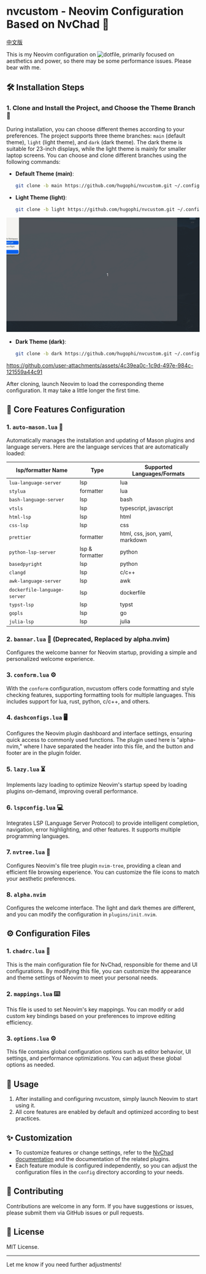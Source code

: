 # nvcustom - Neovim Configuration Based on NvChad 🎨

[中文版](./README_zh.md)

This is my Neovim configuration on ![dotfile](https://dotfyle.com/HugoPhi/nvim), primarily focused on aesthetics and power, so there may be some performance issues. Please bear with me.

## 🛠️ Installation Steps

### 1. Clone and Install the Project, and Choose the Theme Branch 🎨

During installation, you can choose different themes according to your preferences. The project supports three theme branches: `main` (default theme), `light` (light theme), and `dark` (dark theme). The dark theme is suitable for 23-inch displays, while the light theme is mainly for smaller laptop screens. You can choose and clone different branches using the following commands:

- **Default Theme (main)**:

  ```bash
  git clone -b main https://github.com/hugophi/nvcustom.git ~/.config/nvim
  ```

- **Light Theme (light)**:

  ```bash
  git clone -b light https://github.com/hugophi/nvcustom.git ~/.config/nvim
  ```

![light](./assets/light.gif)

- **Dark Theme (dark)**:

  ```bash
  git clone -b dark https://github.com/hugophi/nvcustom.git ~/.config/nvim
  ```

https://github.com/user-attachments/assets/4c39ea0c-1c9d-497e-984c-121559a44c91

After cloning, launch Neovim to load the corresponding theme configuration. It may take a little longer the first time.

## 🔧 Core Features Configuration

### 1. `auto-mason.lua` 🚀

Automatically manages the installation and updating of Mason plugins and language servers. Here are the language services that are automatically loaded:

| lsp/formatter Name           | Type            | Supported Languages/Formats     |
| ---------------------------- | --------------- | ------------------------------- |
| `lua-language-server`        | lsp             | lua                             |
| `stylua`                     | formatter       | lua                             |
| `bash-language-server`       | lsp             | bash                            |
| `vtsls`                      | lsp             | typescript, javascript          |
| `html-lsp`                   | lsp             | html                            |
| `css-lsp`                    | lsp             | css                             |
| `prettier`                   | formatter       | html, css, json, yaml, markdown |
| `python-lsp-server`          | lsp & formatter | python                          |
| `basedpyright`               | lsp             | python                          |
| `clangd`                     | lsp             | c/c++                           |
| `awk-language-server`        | lsp             | awk                             |
| `dockerfile-language-server` | lsp             | dockerfile                      |
| `typst-lsp`                  | lsp             | typst                           |
| `gopls`                      | lsp             | go                              |
| `julia-lsp`                  | lsp             | julia                           |

### 2. `bannar.lua` 🎉 (Deprecated, Replaced by alpha.nvim)

Configures the welcome banner for Neovim startup, providing a simple and personalized welcome experience.

### 3. `conform.lua` ⚙️

With the `conform` configuration, nvcustom offers code formatting and style checking features, supporting formatting tools for multiple languages. This includes support for lua, rust, python, c/c++, and others.

### 4. `dashconfigs.lua` 🖥️

Configures the Neovim plugin dashboard and interface settings, ensuring quick access to commonly used functions. The plugin used here is "alpha-nvim," where I have separated the header into this file, and the button and footer are in the plugin folder.

### 5. `lazy.lua` ⏳

Implements lazy loading to optimize Neovim's startup speed by loading plugins on-demand, improving overall performance.

### 6. `lspconfig.lua` 💻

Integrates LSP (Language Server Protocol) to provide intelligent completion, navigation, error highlighting, and other features. It supports multiple programming languages.

### 7. `nvtree.lua` 🌲

Configures Neovim's file tree plugin `nvim-tree`, providing a clean and efficient file browsing experience. You can customize the file icons to match your aesthetic preferences.

### 8. `alpha.nvim`

Configures the welcome interface. The light and dark themes are different, and you can modify the configuration in `plugins/init.nvim`.

## ⚙️ Configuration Files

### 1. `chadrc.lua` 🎨

This is the main configuration file for NvChad, responsible for theme and UI configurations. By modifying this file, you can customize the appearance and theme settings of Neovim to meet your personal needs.

### 2. `mappings.lua` ⌨️

This file is used to set Neovim's key mappings. You can modify or add custom key bindings based on your preferences to improve editing efficiency.

### 3. `options.lua` ⚙️

This file contains global configuration options such as editor behavior, UI settings, and performance optimizations. You can adjust these global options as needed.

## 🚀 Usage

1. After installing and configuring nvcustom, simply launch Neovim to start using it.
2. All core features are enabled by default and optimized according to best practices.

## ✨ Customization

- To customize features or change settings, refer to the [NvChad documentation](https://nvchad.com/) and the documentation of the related plugins.
- Each feature module is configured independently, so you can adjust the configuration files in the `config` directory according to your needs.

## 🤝 Contributing

Contributions are welcome in any form. If you have suggestions or issues, please submit them via GitHub issues or pull requests.

## 📜 License

MIT License.

---

Let me know if you need further adjustments!
